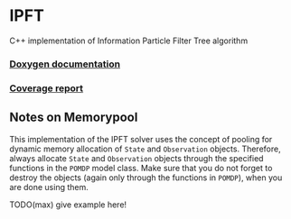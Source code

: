 # IPFT

C++ implementation of Information Particle Filter Tree algorithm

### [Doxygen documentation](/doxygen/index.html)
### [Coverage report](/coverage/index.html)

## Notes on Memorypool

This implementation of the IPFT solver uses the concept of pooling for dynamic memory allocation of `State` and `Observation` objects. Therefore, always allocate `State` and `Observation` objects through the specified functions in the `POMDP` model class. Make sure that you do not forget to destroy the objects (again only through the functions in `POMDP`), when you are done using them. 

TODO(max) give example here!